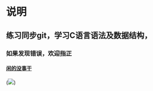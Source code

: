 # 说明


## 练习同步git，学习C语言语法及数据结构，

### 如果发现错误，欢迎指正

#### [闲的没事干](https://t.me/JLJDZZY_DailyLife)

(![](https://raw.githubusercontent.com/JLJDZZY/Pic/IMG/IMG/bei2.jpg))
